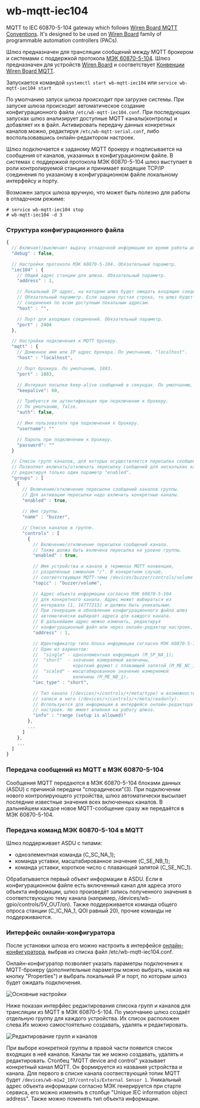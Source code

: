 # wb-mqtt-iec104
MQTT to IEC 60870-5-104 gateway which follows [Wiren Board MQTT Conventions](https://github.com/contactless/homeui/blob/master/conventions.md).
It's designed to be used on [Wiren Board](http://contactless.ru/en/) family of programmable automation controllers (PACs).

Шлюз предназначен для трансляции сообщений между MQTT брокером и системами с поддержкой протокола [МЭК 60870-5-104](https://ru.wikipedia.org/wiki/IEC_60870-5).
Шлюз предназначен для устройств [Wiren Board](http://contactless.ru/en/) и соответствует [Конвенции Wiren Board MQTT](https://github.com/contactless/homeui/blob/master/conventions.md).

Запускается командой `systemctl start wb-mqtt-iec104` или `service wb-mqtt-iec104 start`

По умолчанию запуск шлюза происходит при загрузке системы. При запуске шлюза происходит автоматическое создание конфигурационного файла `/etc/wb-mqtt-iec104.conf`. При последующих запусках шлюз анализирует доступные MQTT каналы(контролы) и добавляет их в файл. Активировать передачу данных конкретных каналов можно, редактируя `/etc/wb-mqtt-serial.conf`, либо воспользовавшись онлайн-редактором настроек.

Шлюз подключается к заданому MQTT брокеру и подписывается на сообщения от каналов, указанных в конфигурационном файле. В системах с поддержкой протокола МЭК 60870-5-104 шлюз выступает в роли контролируемой станции и принимает входящие TCP/IP соединения по указаному в конфигурационном файле локальному интерфейсу и порту.

Возможен запуск шлюза вручную, что может быть полезно для работы в отладочном режиме:
```
# service wb-mqtt-iec104 stop
# wb-mqtt-iec104 -d 3
```

<div style="page-break-after: always;"></div>

### Структура конфигурационного файла

```javascript
{
  // Включает/выключает выдачу отладочной информации во время работы шлюза.
  "debug" : false,

  // Настройки протокола МЭК 60870-5-104. Обязательный параметр.
  "iec104" : {
    // Общий адрес станции для шлюза. Обязательный параметр.
    "address" : 1,

    // Локальный IP адрес, на котором шлюз будет ожидать входящие соединения.
    // Обязательный параметр. Если задана пустая строка, то шлюз будет ожидать 
    // соединения по всем доступным локальным адресам.
    "host" : "",

    // Порт для входящих соединений. Обязательный параметр.
    "port" : 2404
  },

  // Настройки подключения к MQTT брокеру.
  "mqtt" : {
    // Доменное имя или IP адрес брокера. По умолчанию, "localhost".
    "host" : "localhost",

    // Порт брокера. По умолчанию, 1883.
    "port" : 1883,

    // Интервал посылки keep-alive сообщений в секундах. По умолчанию, 60.
    "keepalive": 60,

    // Требуется ли аутентификация при подключении к брокеру.
    // По умолчанию, false.
    "auth": false,

    // Имя пользователя при подключении к брокеру.
    "username": ""

    // Пароль при подключении к брокеру.
    "password": ""
  }

  // Список групп каналов, для которых осуществляется пересылка сообщений.
  // Позволяет включать/отключать пересылку сообщений для нескольких каналов,
  // редактируя только один параметр "enabled".
  "groups" : [
    {
      // Включение/отключение пересылки сообщений каналов группы.
      // Для активации пересылки надо включить конкретные каналы.
      "enabled" : true,
  
      // Имя группы.
      "name" : "buzzer",

      // Список каналов в группе.
      "controls" : [
        {
          // Включение/отключение пересылки сообщений канала.
          // Также должа быть включена пересылка на уровне группы.
          "enabled" : true,

          // Имя устройства и канала в терминах MQTT конвенции,
          // разделённые символом "/". В конкретном случае,
          // соответствующая MQTT-тема /devices/buzzer/controls/volume
          "topic" : "buzzer/volume",

          // Адрес объекта информации согласно МЭК 60870-5-104
          // для конкретного канала. Адрес может выбираться из
          // интервала [1, 16777215] и должен быть уникальным.
          // При генерации и обновлении конфигурационного файла шлюз
          // автоматически выбирает адреса для каждого канала.
          // В дальнейшем адрес можно изменить, редактируя
          // конфигурационный файл или через онлайн-редактор настроек.
          "address" : 1,

          // Идентификатор типа блока информации согласно МЭК 60870-5-104
          // Один из вариантов:
          //  "single" - одноэлементная информация (М_SP_NA_1);
          //  "short"  - значение измеряемой величины, 
          //             короткий формат с плавающей запятой (М_ME_NC_1);
          //  "scaled" - масштабированное значение измеряемой
          //             величины (М_ME_NB_1).
          "iec_type" : "short",

          // Тип канала (/devices/+/controls/+/meta/type) и возможность 
          // записи в него (/devices/+/controls/+/meta/readonly).
          // Используется для информации в интерфейсе онлайн-редактора
          // настроек. Не имеет влияния на работу шлюза.
          "info" : "range (setup is allowed)"
        },
        ...
      ]
    },
    ...
  ]
}
```

<div style="page-break-after: always;"></div>

### Передача сообщений из MQTT в МЭК 60870-5-104

Сообщения MQTT передаются в МЭК 60870-5-104 блоками данных (ASDU) с причиной передачи "спорадически"(3). При подключении нового контролирующего устройства, шлюз автоматически высылает последние известные значения всех включенных каналов. В дальнейшем каждое новое MQTT-сообщение сразу же передаётся в МЭК 60870-5-104.

### Передача команд МЭК 60870-5-104 в MQTT

Шлюз поддерживает ASDU с типами:
- одноэлементная команда (C_SC_NA_1);
- команда уставки, масштабированное значение (C_SE_NB_1);
- команда уставки, короткое число с плавающей запятой (C_SE_NC_1).

Обрабатывается первый объект информации в ASDU. Если в конфигурационном файле есть включенный канал для адреса этого объекта информации, шлюз произведёт запись полученного значения в соответствующую тему канала (например, /devices/wb-gpio/controls/5V_OUT/on).
Также поддерживается команда общего опроса станции (C_IC_NA_1, QOI равный 20), прочие команды не поддерживаются.

<div style="page-break-after: always;"></div>

### Интерфейс онлайн-конфигуратора

После установки шлюза его можно настроить в интерфейсе [онлайн-конфигуратора](https://wirenboard.com/wiki/%D0%92%D0%B5%D0%B1-%D0%B8%D0%BD%D1%82%D0%B5%D1%80%D1%84%D0%B5%D0%B9%D1%81_Wiren_Board#Settings_-.3E_Configs_.28.D0.9D.D0.B0.D1.81.D1.82.D1.80.D0.BE.D0.B9.D0.BA.D0.B8_-.3E_.D0.9A.D0.BE.D0.BD.D1.84.D0.B8.D0.B3.D1.83.D1.80.D0.B8.D1.80.D0.BE.D0.B2.D0.B0.D0.BD.D0.B8.D0.B5.29), выбрав из списка файл /etc/wb-mqtt-iec104.conf.

Онлайн-конфигуратор позволяет указать параметры подключения к MQTT-брокеру (дополнительные параметры можно выбрать, нажав на кнопку "Properties") и выбрать локальный IP и порт, по которым шлюз будет ожидать подключения.

![Основные настройки](docs/image1.png)

Ниже показан интерфйес редактирования списока групп и каналов для трансляции из MQTT в МЭК 60870-5-104. По умолчанию шлюз создаёт отдельную группу для каждого устройства. Их список расположен слева.Их можно самостоятельно создавать, удалять и редактировать.

![Редактирование групп и каналов](docs/image2.png)

При выборе конкретной группы в правой части появится список входящих в неё каналов. Каналы так же можно создавать, удалять и редактировать. Столбец "MQTT device and control" указывает конкретный канал MQTT. Он формируется из названия устройства и канала. Для первого в списке канала соотвествующий топик MQTT будет `/devices/wb-m1w2_107/controls/External Sensor 1`. Уникальный адрес объекта информации согласно МЭК генерируется при старте сервиса, его можно изменить в столбце "Unique IEC information object address". Также можно поменять тип объекта информации.
